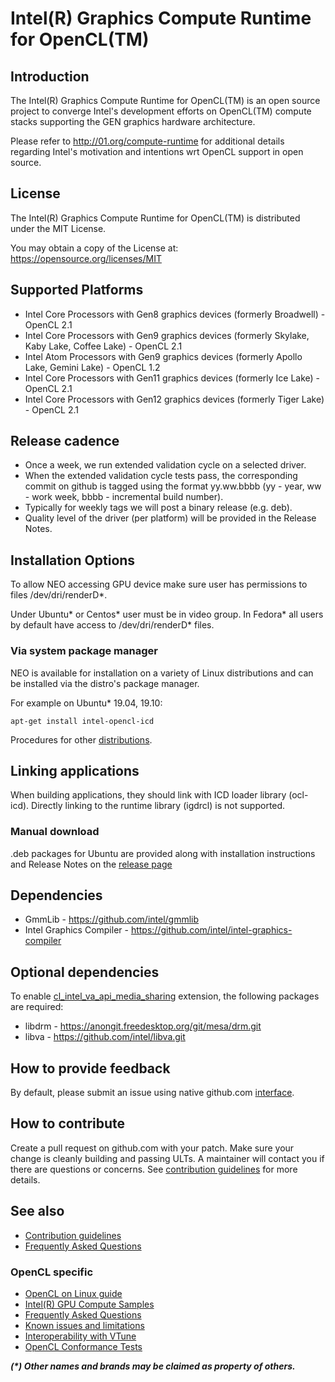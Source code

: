 # Intel(R) Graphics Compute Runtime for OpenCL(TM)

## Introduction

The Intel(R) Graphics Compute Runtime for OpenCL(TM) is an open source project to
converge Intel's development efforts on OpenCL(TM) compute stacks supporting the
GEN graphics hardware architecture.

Please refer to http://01.org/compute-runtime for additional details regarding Intel's
motivation and intentions wrt OpenCL support in open source.

## License

The Intel(R) Graphics Compute Runtime for OpenCL(TM) is distributed under the MIT License.

You may obtain a copy of the License at: https://opensource.org/licenses/MIT

## Supported Platforms

* Intel Core Processors with Gen8 graphics devices (formerly Broadwell) - OpenCL 2.1
* Intel Core Processors with Gen9 graphics devices (formerly Skylake, Kaby Lake, Coffee Lake) - OpenCL 2.1
* Intel Atom Processors with Gen9 graphics devices (formerly Apollo Lake, Gemini Lake) - OpenCL 1.2
* Intel Core Processors with Gen11 graphics devices (formerly Ice Lake) - OpenCL 2.1
* Intel Core Processors with Gen12 graphics devices (formerly Tiger Lake) - OpenCL 2.1

## Release cadence

* Once a week, we run extended validation cycle on a selected driver.
* When the extended validation cycle tests pass, the corresponding commit on github is tagged using
the format yy.ww.bbbb (yy - year, ww - work week, bbbb - incremental build number).
* Typically for weekly tags we will post a binary release (e.g. deb).
* Quality level of the driver (per platform) will be provided in the Release Notes.

## Installation Options

To allow NEO accessing GPU device make sure user has permissions to files /dev/dri/renderD*.

Under Ubuntu* or Centos* user must be in video group.
In Fedora* all users by default have access to /dev/dri/renderD* files.

### Via system package manager

NEO is available for installation on a variety of Linux distributions
and can be installed via the distro's package manager.

For example on Ubuntu* 19.04, 19.10:

```
apt-get install intel-opencl-icd
```

Procedures for other
[distributions](https://github.com/intel/compute-runtime/blob/master/DISTRIBUTIONS.md).

## Linking applications

When building applications, they should link with ICD loader library (ocl-icd).
Directly linking to the runtime library (igdrcl) is not supported.

### Manual download

.deb packages for Ubuntu are provided along with installation instructions and
Release Notes on the [release page](https://github.com/intel/compute-runtime/releases)

## Dependencies

* GmmLib - https://github.com/intel/gmmlib
* Intel Graphics Compiler - https://github.com/intel/intel-graphics-compiler

## Optional dependencies

To enable
[cl_intel_va_api_media_sharing](https://www.khronos.org/registry/OpenCL/extensions/intel/cl_intel_va_api_media_sharing.txt)
extension, the following packages are required:

* libdrm - https://anongit.freedesktop.org/git/mesa/drm.git
* libva - https://github.com/intel/libva.git

## How to provide feedback

By default, please submit an issue using native github.com [interface](https://github.com/intel/compute-runtime/issues).

## How to contribute

Create a pull request on github.com with your patch. Make sure your change is cleanly building and passing ULTs.
A maintainer will contact you if there are questions or concerns.
See
[contribution guidelines](https://github.com/intel/compute-runtime/blob/master/documentation/CONTRIBUTING.md)
for more details.

## See also

* [Contribution guidelines](https://github.com/intel/compute-runtime/blob/master/documentation/CONTRIBUTING.md)
* [Frequently Asked Questions](https://github.com/intel/compute-runtime/blob/master/FAQ.md)

### OpenCL specific

* [OpenCL on Linux guide](https://github.com/bashbaug/OpenCLPapers/blob/markdown/OpenCLOnLinux.md)
* [Intel(R) GPU Compute Samples](https://github.com/intel/compute-samples)
* [Frequently Asked Questions](https://github.com/intel/compute-runtime/blob/master/opencl/doc/FAQ.md)
* [Known issues and limitations](https://github.com/intel/compute-runtime/blob/master/opencl/doc/LIMITATIONS.md)
* [Interoperability with VTune](https://github.com/intel/compute-runtime/blob/master/opencl/doc/VTUNE.md)
* [OpenCL Conformance Tests](https://github.com/KhronosGroup/OpenCL-CTS/)

___(*) Other names and brands may be claimed as property of others.___